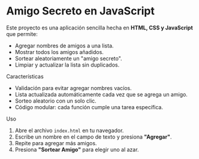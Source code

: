 <h1> Amigo Secreto en JavaScript </h1>

Este proyecto es una aplicación sencilla hecha en **HTML, CSS y JavaScript** que permite:

- Agregar nombres de amigos a una lista.
- Mostrar todos los amigos añadidos.
- Sortear aleatoriamente un "amigo secreto".
- Limpiar y actualizar la lista sin duplicados.

 Características

- Validación para evitar agregar nombres vacíos.
- Lista actualizada automáticamente cada vez que se agrega un amigo.
- Sorteo aleatorio con un solo clic.
- Código modular: cada función cumple una tarea específica.

Uso

1. Abre el archivo `index.html` en tu navegador.
2. Escribe un nombre en el campo de texto y presiona **"Agregar"**.
3. Repite para agregar más amigos.
4. Presiona **"Sortear Amigo"** para elegir uno al azar.
